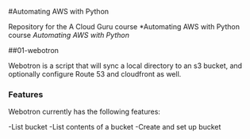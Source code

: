 #Automating AWS with Python

Repository for the A Cloud Guru course *Automating AWS with Python course *Automating AWS with Python*

##01-webotron

Webotron is a script that will sync a local directory to an s3 bucket, and optionally configure Route 53 and cloudfront as well. 

### Features

Webotron currently has the following features:

-List bucket
-List contents of a bucket
-Create and set up bucket